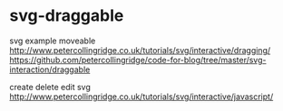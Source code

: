 # svg-draggable
svg example moveable
http://www.petercollingridge.co.uk/tutorials/svg/interactive/dragging/
https://github.com/petercollingridge/code-for-blog/tree/master/svg-interaction/draggable

create delete edit svg http://www.petercollingridge.co.uk/tutorials/svg/interactive/javascript/
